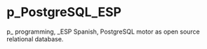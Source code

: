 # p_PostgreSQL_ESP
p_ programming, _ESP Spanish, PostgreSQL motor as open source relational database.
